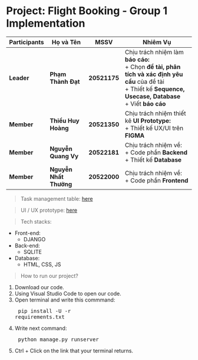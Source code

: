 # Project: Flight Booking - Group 1 Implementation

Participants | Họ và Tên | MSSV | Nhiêm Vụ |
--- | --- | --- | --- |
**Leader** | **Phạm Thành Đạt** | **20521175**| Chịu trách nhiệm làm **báo cáo:**<br />+ Chọn **đề tài, phân tích và xác định yêu cầu** của đề tài<br />+ Thiết kế **Sequence, Usecase, Database**<br />+ Viết **báo cáo**
**Member** | **Thiều Huy Hoàng** | **20521350** | Chịu trách nhiệm thiết kê **UI Prototype:**<br />+ Thiết kế UX/UI trên **FIGMA** 
**Member** | **Nguyễn Quang Vy**  | **20522181** | Chịu trách nhiệm về:<br />+ Code phần **Backend**<br />+ Thiết kế **Database**
**Member** | **Nguyễn Nhất Thưởng** | **20522000** | Chịu trách nhiệm về:<br />+ Code phần **Frontend** | 
 
 
> Task management table: [here](https://trello.com/invite/b/s2a7YEWe/25199de52bd3549ff58b4a2d38c85dd7/nhập-mon-cnpm)


> UI / UX prototype: [here](hs://www.figma.com/file/B67tA4LXqVC3SNUaDi4iCP/Flight-Booking?node-id=1%3A2) 



>Tech stacks:

* Front-end: 
  - DJANGO
* Back-end: 
  - SQLITE
* Database: 
  - HTML, CSS, JS

>How to run our project?
1. Download our code.
2. Using Visual Studio Code to open our code.
3. Open terminal and write this commmand: <pre> pip install -U -r requirements.txt </pre>
4. Write next command: <pre> python manage.py runserver </pre>
5. Ctrl + Click on the link that your terminal returns.
